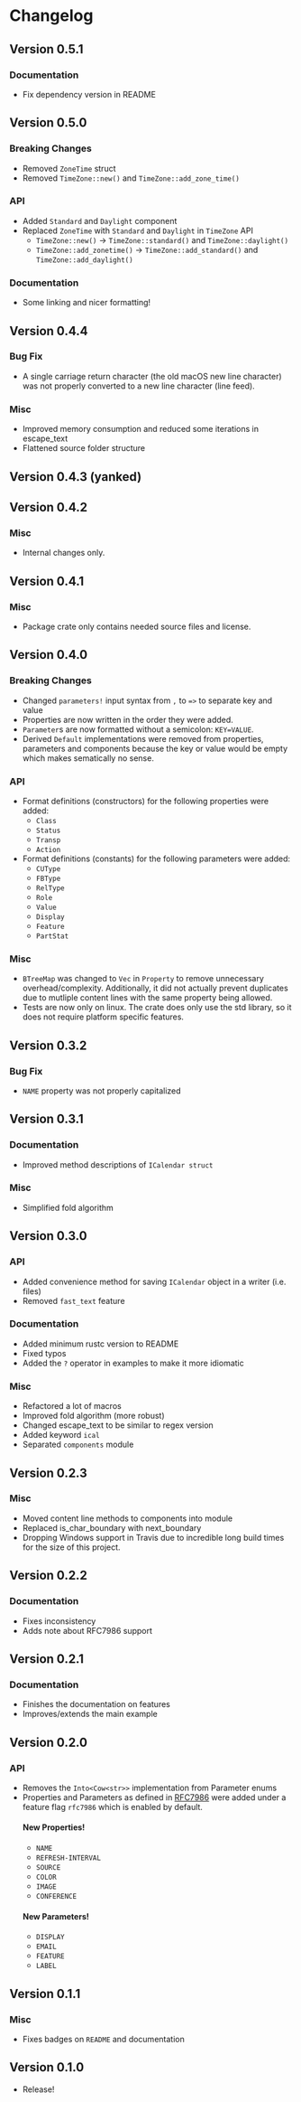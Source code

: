 # Changelog

## Version 0.5.1

### Documentation

- Fix dependency version in README

## Version 0.5.0

### Breaking Changes

- Removed `ZoneTime` struct
- Removed `TimeZone::new()` and `TimeZone::add_zone_time()`

### API

- Added `Standard` and `Daylight` component
- Replaced `ZoneTime` with `Standard` and `Daylight` in `TimeZone` API
  - `TimeZone::new()` -> `TimeZone::standard()` and `TimeZone::daylight()`
  - `TimeZone::add_zonetime()` -> `TimeZone::add_standard()` and `TimeZone::add_daylight()`

### Documentation

- Some linking and nicer formatting!

## Version 0.4.4

### Bug Fix

- A single carriage return character (the old macOS new line character) was not properly converted to a new line character (line feed).

### Misc

- Improved memory consumption and reduced some iterations in escape_text
- Flattened source folder structure

## Version 0.4.3 (yanked)

## Version 0.4.2

### Misc

- Internal changes only.

## Version 0.4.1

### Misc

- Package crate only contains needed source files and license.

## Version 0.4.0

### Breaking Changes

- Changed `parameters!` input syntax from `,` to `=>` to separate key and value
- Properties are now written in the order they were added.
- `Parameter`s are now formatted without a semicolon: `KEY=VALUE`.
- Derived `Default` implementations were removed from properties, parameters and components because the key or value would be empty which makes sematically no sense.

### API

- Format definitions (constructors) for the following properties were added:
  - `Class`
  - `Status`
  - `Transp`
  - `Action`
- Format definitions (constants) for the following parameters were added:
  - `CUType`
  - `FBType`
  - `RelType`
  - `Role`
  - `Value`
  - `Display`
  - `Feature`
  - `PartStat`

### Misc

- `BTreeMap` was changed to `Vec` in `Property` to remove unnecessary overhead/complexity. Additionally, it did not actually prevent duplicates due to mutliple content lines with the same property being allowed.
- Tests are now only on linux. The crate does only use the std library, so it does not require platform specific features.

## Version 0.3.2

### Bug Fix

- `NAME` property was not properly capitalized

## Version 0.3.1

### Documentation

- Improved method descriptions of `ICalendar struct`

### Misc

- Simplified fold algorithm

## Version 0.3.0

### API

- Added convenience method for saving `ICalendar` object in a writer (i.e. files)
- Removed `fast_text` feature

### Documentation

- Added minimum rustc version to README
- Fixed typos
- Added the `?` operator in examples to make it more idiomatic

### Misc

- Refactored a lot of macros
- Improved fold algorithm (more robust)
- Changed escape_text to be similar to regex version
- Added keyword `ical`
- Separated `components` module

## Version 0.2.3

### Misc

- Moved content line methods to components into module
- Replaced is_char_boundary with next_boundary
- Dropping Windows support in Travis due to incredible long build times for the size of this project.

## Version 0.2.2

### Documentation

- Fixes inconsistency
- Adds note about RFC7986 support

## Version 0.2.1

### Documentation

- Finishes the documentation on features
- Improves/extends the main example

## Version 0.2.0

### API

- Removes the `Into<Cow<str>>` implementation from Parameter enums
- Properties and Parameters as defined in [RFC7986](https://tools.ietf.org/html/rfc7986) were added under a feature flag `rfc7986` which is enabled by default.
  #### New Properties!
  - `NAME`
  - `REFRESH-INTERVAL`
  - `SOURCE`
  - `COLOR`
  - `IMAGE`
  - `CONFERENCE`
  #### New Parameters!
  - `DISPLAY`
  - `EMAIL`
  - `FEATURE`
  - `LABEL`

## Version 0.1.1

### Misc

- Fixes badges on `README` and documentation

## Version 0.1.0

- Release!
